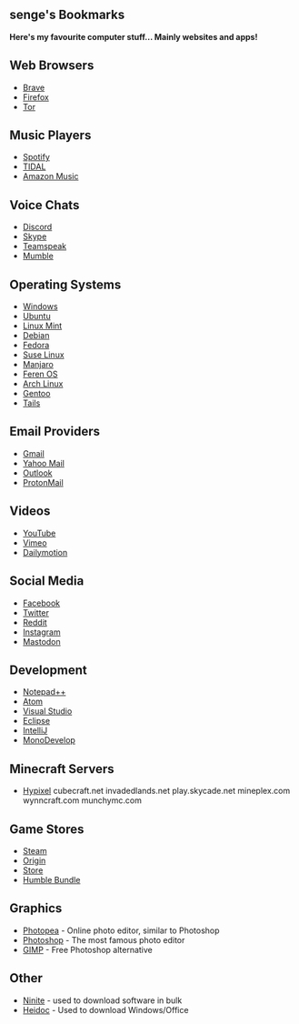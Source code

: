 ## senge's Bookmarks

**Here's my favourite computer stuff... Mainly websites and apps!**

## **Web Browsers**
- [Brave](https://brave.com)
- [Firefox](https://firefox.com)
- [Tor](https://torproject.org)

## **Music Players**
- [Spotify](https://spotify.com)
- [TIDAL](https://tidal.com)
- [Amazon Music](https://music.amazon.com)

## **Voice Chats**
- [Discord](https://discord.com)
- [Skype](https://skype.com)
- [Teamspeak](https://teamspeak.com)
- [Mumble](https://mumble.com)

## **Operating Systems**
- [Windows](https://windows.com)
- [Ubuntu](https://ubuntu.com)
- [Linux Mint](https://linuxmint.com)
- [Debian](https://debian.org)
- [Fedora](https://getfedora.org)
- [Suse Linux](https://suselinux.com)
- [Manjaro](https://manjaro.org)
- [Feren OS](https://ferenos.weebly.com)
- [Arch Linux](https://archlinux.org)
- [Gentoo](https://gentoo.org)
- [Tails](https://tails.boum.org)

## **Email Providers**
- [Gmail](https://gmail.com)
- [Yahoo Mail](https://mail.yahoo.com)
- [Outlook](https://outlook.com)
- [ProtonMail](https://protonmail.com)

## **Videos**
- [YouTube](https://youtube.com)
- [Vimeo](https://vimeo.com)
- [Dailymotion](https://dailymotion.com)

## **Social Media**
- [Facebook](https://facebook.com)
- [Twitter](https://twitter.com)
- [Reddit](https://reddit.com)
- [Instagram](https://instagram.com)
- [Mastodon](https://joinmastodon.org)

## **Development**
- [Notepad++](https://notepad-plus-plus.org)
- [Atom](https://atom.io)
- [Visual Studio](https://visualstudio.com)
- [Eclipse](https://eclipse.org)
- [IntelliJ](https://intellij.com)
- [MonoDevelop](https://monodevelop.com)

## **Minecraft Servers**
- [Hypixel](hypixel.net)
cubecraft.net
invadedlands.net
play.skycade.net
mineplex.com
wynncraft.com
munchymc.com

## **Game Stores**
- [Steam](https://steampowered.com)
- [Origin](https://origin.com)
- [Store](https://store.epicgames.com)
- [Humble Bundle](https://humblebundle.com/store)

## **Graphics**
- [Photopea](https://photopea.com) - Online photo editor, similar to Photoshop
- [Photoshop](https://photoshop.com) - The most famous photo editor
- [GIMP](https://gimp.org) - Free Photoshop alternative

## **Other**
- [Ninite](https://ninite.com) - used to download software in bulk
- [Heidoc](https://heidoc.net/joomla/technology-science/microsoft/67-microsoft-windows-and-office-iso-download-tool) - Used to download Windows/Office
